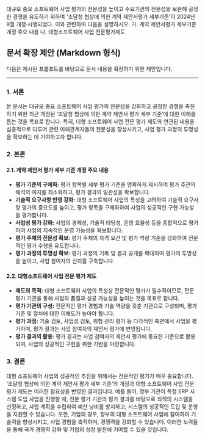 대규모 중요 소프트웨어 사업 평가의 전문성을 높이고 수요기관의 전문성을 보완해 공정한 경쟁을 유도하기 위하여 '조달청 협상에 의한 계약 제안서평가 세부기준'이 2024년 9월 개정·시행되었다. 이와 관련하여 다음을 설명하시오. 
가. 계약 제안서평가 세부기준 개정 주요 내용 
나. 대형소프트웨어 사업 전문평가제도

## 문서 확장 제안 (Markdown 형식)

다음은 제시된 프롬프트를 바탕으로 문서 내용을 확장하기 위한 제안입니다.

---

### 1. 서론

본 문서는 대규모 중요 소프트웨어 사업 평가의 전문성을 강화하고 공정한 경쟁을 촉진하기 위한 최근 개정된 ‘조달청 협상에 의한 계약 제안서 평가 세부 기준’에 대한 이해를 돕는 것을 목표로 합니다. 특히, 대형 소프트웨어 사업 전문 평가 제도와 연관된 내용을 심층적으로 다루어 관련 이해관계자들의 전문성을 향상시키고, 사업 평가 과정의 투명성을 확보하는 데 기여하고자 합니다.

### 2. 본론

#### 2.1. 계약 제안서 평가 세부 기준 개정 주요 내용

*   **평가 기준의 구체화:** 평가 항목별 세부 평가 기준을 명확하게 제시하여 평가 주관의 해석의 여지를 최소화하고, 평가 결과의 일관성을 확보합니다.
*   **기술적 요구사항 반영 강화:** 대형 소프트웨어 사업의 특성을 고려하여 기술적 요구사항 평가의 중요도를 높이고, 평가 항목을 구체화하여 사업의 성공적인 구현 가능성을 평가합니다.
*   **사업성 평가 강화:** 사업의 경제성, 기술적 타당성, 운영 효율성 등을 종합적으로 평가하여 사업의 지속적인 운영 가능성을 확보합니다.
*   **평가 주체의 전문성 확보:** 평가 주체의 자격 요건 및 평가 역량 기준을 강화하여 전문적인 평가 수행을 유도합니다.
*   **평가 과정의 투명성 확보:** 평가 과정의 기록 및 결과 공개를 확대하여 평가의 투명성을 높이고, 사업 참여자의 신뢰를 구축합니다.

#### 2.2. 대형소프트웨어 사업 전문 평가 제도

*   **제도의 목적:** 대형 소프트웨어 사업의 특성상 전문적인 평가가 필수적이므로, 전문 평가 기관을 통해 사업의 품질과 성공 가능성을 높이는 것을 목표로 합니다.
*   **평가 기관의 구성:** 전문적인 평가 경험과 기술 역량을 갖춘 기관으로 구성되며, 평가 기준 및 절차에 대한 이해도가 높아야 합니다.
*   **평가 과정:** 기술 검토, 사업성 검토, 위험 관리 평가 등 다각적인 측면에서 사업을 평가하며, 평가 결과는 사업 참여자의 제안서 평가에 반영됩니다.
*   **평가 결과의 활용:** 평가 결과는 사업 참여자의 제안서 평가에 중요한 기준으로 활용되며, 사업의 성공적인 구현을 위한 기반을 마련합니다.

### 3. 결론

대형 소프트웨어 사업의 성공적인 추진을 위해서는 전문적인 평가가 매우 중요합니다. ‘조달청 협상에 의한 계약 제안서 평가 세부 기준’의 개정과 대형 소프트웨어 사업 전문 평가 제도는 이러한 필요성을 반영한 결과입니다.  예를 들어, 정부 기관이 특정 ERP 시스템 도입 사업을 진행할 때, 전문 평가 기관의 평가 결과를 바탕으로 최적의 시스템을 선정하고, 사업 계획을 수립하여 예산 낭비를 방지하고, 시스템의 성공적인 도입 및 운영을 지원할 수 있습니다.  또한, 기업의 경우, 정부의 대형 소프트웨어 사업에 참여하여 기술력을 향상시키고, 사업 경험을 축적하며, 경쟁력을 강화할 수 있습니다.  이러한 노력들을 통해 국가 경쟁력 강화 및 기업의 성장 발전에 기여할 수 있을 것입니다.
